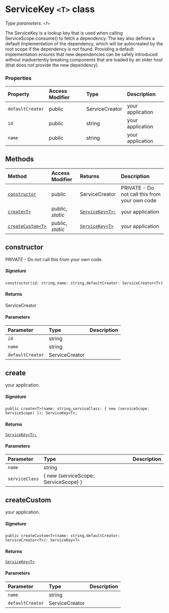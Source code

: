 # ServiceKey `<T>` class



_Type parameters: `<T>`_

The ServiceKey is a lookup key that is used when calling ServiceScope.consume() 
to fetch a dependency. The key also defines a default implementation of the 
dependency, which will be autocreated by the root scope if the dependency is not found. 
Providing a default implementation ensures that new dependencies can be safely 
introduced without inadvertently breaking components that are loaded by an older host 
(that does not provide the new dependency).



### Properties

| Property	   | Access Modifier | Type	| Description|
|:-------------|:----|:-------|:-----------|
|`defaultCreator`     | public | ServiceCreator<T> | your application |
|`id`     | public | string | your application |
|`name`     | public | string | your application |




## Methods

| Method	   | Access Modifier | Returns	| Description|
|:-------------|:----|:-------|:-----------|
|[`constructor`](#constructor~3egg9)     | public | ServiceCreator<T> | PRIVATE - Do not call this from your own code |
|[`create<T>`](#create<t>~5l6a9)     | public, _static_ | [`ServiceKey<T>;`](ServiceKey.md) | your application |
|[`createCustom<T>`](#createcustom<t>~fpze9)     | public, _static_ | [`ServiceKey<T>`](ServiceKey.md) | your application |




## constructor

PRIVATE - Do not call this from your own code.

##### Signature
`constructor(id: string,name: string,defaultCreator: ServiceCreator<T>)`

#### Returns
ServiceCreator<T>

#### Parameters


| Parameter	   | Type    | Description |
|:-------------|:---------------|:------------|
| `id`    | string |  |
| `name`    | string |  |
| `defaultCreator`    | ServiceCreator<T> |  |


## create<T>

your application.

##### Signature
`public create<T>(name: string,serviceClass: { new (serviceScope: ServiceScope) }): ServiceKey<T>;`

#### Returns
[`ServiceKey<T>;`](ServiceKey.md)

#### Parameters


| Parameter	   | Type    | Description |
|:-------------|:---------------|:------------|
| `name`    | string |  |
| `serviceClass`    | { new (serviceScope: ServiceScope) } |  |


## createCustom<T>

your application.

##### Signature
`public createCustom<T>(name: string,defaultCreator: ServiceCreator<T>): ServiceKey<T>`

#### Returns
[`ServiceKey<T>`](ServiceKey.md)

#### Parameters


| Parameter	   | Type    | Description |
|:-------------|:---------------|:------------|
| `name`    | string |  |
| `defaultCreator`    | ServiceCreator<T> |  |

